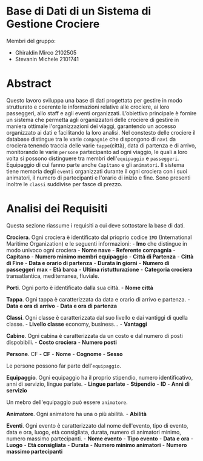 # Base di Dati di un Sistema di Gestione Crociere

Membri del gruppo:
- Ghiraldin Mirco 2102505
- Stevanin Michele 2101741

# Abstract
Questo lavoro sviluppa una base di dati progettata per gestire in modo strutturato e
coerente le informazioni relative alle crociere, ai loro passeggeri, allo staff e
agli eventi organizzati. L’obiettivo principale è fornire un sistema che permetta agli organizzatori delle crociere 
di gestire in maniera ottimale l'organizzazioni dei viaggi, garantendo un accesso organizzato ai dati e facilitando la loro analisi.
Nel constesto delle crociere il database distingue tra le varie `compagnie` che dispongono di `navi` da crociera tenendo traccia delle varie `tappe`(città), data di partenza e di arrivo, monitorando le varie `persone` partecipanto ad ogni viaggio, le quali a loro volta si possono distinguere tra membri dell'`equipaggio` e `passeggeri`. Equipaggio di cui fanno parte anche `Capitano` e gli `animatori`. Il sistema tiene memoria degli `eventi` organizzati durante il ogni crociera con i suoi animatori, il numero di partecipanti e l'orario di inizio e fine.
Sono presenti inoltre le `classi` suddivise per fasce di prezzo. 

# Analisi dei Requisiti
Questa sezione riassume i requisiti a cui deve sottostare la base di dati.

**Crociera**. Ogni crociera è identificato dal prioprio codice `IMO` (International Maritime Organization) e le seguenti informazioni:
    - **Imo** che distingue in modo univoco ogni crociera
    - **Nome nave**
    - **Referente compagnia**
    - **Capitano**
    - **Numero minimo membri equipaggio**
    - **Città di Partenza**
    - **Città di Fine**
    - **Data e orario di partenza**
    - **Durata in giorni**
    - **Numero di passeggeri max**
    - **Età barca**
    - **Ultima ristutturazione**
    - **Categoria crociera** transatlantica, mediterranea, fluviale.

**Porti**. Ogni porto è identificato dalla sua città. 
    - **Nome città**

**Tappa**. Ogni tappa è caratterizzata da data e orario di arrivo e partenza.
    - **Data e ora di arrivo**
    - **Data e ora di partenza**

**Classi**. Ogni classe è caratterizzata dal suo livello e dai vantiggi di quella classe.
    - **Livello classe** economy, business...
    - **Vantaggi**
    
**Cabine**. Ogni cabina è caratterizzata da un costo e dal numero di posti dispobibili.
    - **Costo crociera**
    - **Numero posti**

**Persone**. CF
    - **CF**
    - **Nome**
    - **Cognome**
    - **Sesso**

Le persone possono far parte dell'`equipaggio`.

**Equipaggio**. Ogni equipaggio ha il proprio stipendio, numero identificativo, anni di servizio, lingue parlate.
    - **Lingue parlate**
    - **Stipendio**
    - **ID**
    - **Anni di servizio**

Un mebro dell'equipaggio può essere `animatore`.

**Animatore**. Ogni animatore ha una o più abilità.
    - **Abilità**

**Eventi**. Ogni evento è caratterizzato dal nome dell'evento, tipo di evento, data e ora, luogo, età consigliata, durata, numero di animatori minimo, numero massimo partecipanti.
    - **Nome evento**
    - **Tipo evento**
    - **Data e ora**
    - **Luogo**
    - **Età consigliata**
    - **Durata**
    - **Numero minimo animatori**
    - **Numero massimo partecipanti**